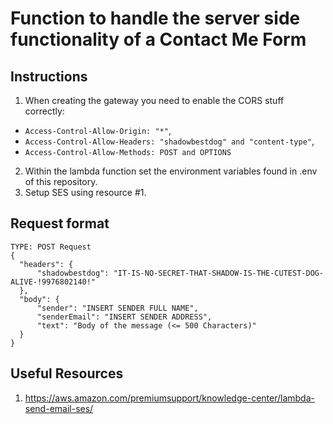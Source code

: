 # Function to handle the server side functionality of a Contact Me Form

## Instructions

1. When creating the gateway you need to enable the CORS stuff correctly: 
  - `Access-Control-Allow-Origin: "*"`,
  - `Access-Control-Allow-Headers: "shadowbestdog" and "content-type"`,
  - `Access-Control-Allow-Methods: POST and OPTIONS`  
2. Within the lambda function set the environment variables found in .env of this repository.
3. Setup SES using resource #1.

## Request format
```
TYPE: POST Request
{  
  "headers": {  
      "shadowbestdog": "IT-IS-NO-SECRET-THAT-SHADOW-IS-THE-CUTEST-DOG-ALIVE-!9976802140!"  
  },  
  "body": {  
      "sender": "INSERT SENDER FULL NAME",  
      "senderEmail": "INSERT SENDER ADDRESS",  
      "text": "Body of the message (<= 500 Characters)"  
  }  
}  
```

## Useful Resources
1. https://aws.amazon.com/premiumsupport/knowledge-center/lambda-send-email-ses/